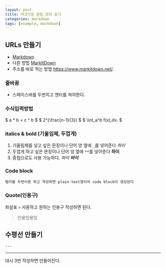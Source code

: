 ```yaml
---
layout: post
title: 마크다운 문법 모아 놓기
categories: markdown
tags: [example, markdown]
---
```


## URLs 만들기

- [Markdown][1]
- 다른 방법 [MarkItDown](https://www.markitdown.net/)
- 주소를 바로 적는 방법 <https://www.markitdown.net/>.

[1]: https://daringfireball.net/projects/markdown/

### 줄바꿈

- 스페이스바를 두번치고 엔터를 쳐야한다.

### 수식입력방법

$ a \* b = c ^ b $
$ 2^{\frac{n-1}{3}} $
$ \int_a^b f(x)\,dx. $

### italics & bold (기울임체, 두껍게)

1. 기울림체를 넣고 싶은 문장이나 단어 양 옆에 `_`를 넣어준다 _하이_
2. 두껍게 하고 싶은 문장이나 단어 양 옆에 `**`를 넣어준다 **하이**
3. 중첩으로도 사용 가능하다. _하이 **바이**_

### Code block

    탭키를 두번사용 하고 작성하면 plain-text형식의 code block이 생성된다

### Quote(인용구)

화살표 `>` 사용하고 원하는 인용구 작성하면 된다.

> 인용잉용잉

## 수평선 만들기

`---`

---

대시 3번 작성하면 만들어진다.
